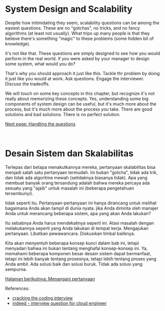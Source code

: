 # System Design and Scalability
Despite how intimidating they seem, scalability questions can be among the easiest questions. These are no "gotchas", no tricks, and no fancy algorithms (at least not usually). What trips up many people is that they believe there's something "magic" to these problems (some hidden bit of knowledge).

it's not like that. These questions are simply designed to see how you would perform in the real world. if you were asked by your manager to design some system, what would you do?

That's why you should approach it just like this. Tackle thr problem by doing it just like you would at work.
Ask questions. Engage the interviewer. Discuss the tradeoffs.

We will touch on some key concepts in this chapter, but recognize it's not really about memorizing these concepts. Yes, understanding some big components of system design can be useful, but it's much more about the process, but it's much more about the process you take. There are good solutions and bad solutions. There is no perfect solution.

[Next page: Handling the questions](./handling-the-questions.md)

<br>

# Desain Sistem dan Skalabilitas
Terlepas dari betapa menakutkannya mereka, pertanyaan skalabilitas bisa menjadi salah satu pertanyaan termudah. Ini bukan "gotcha", tidak ada trik, dan tidak ada algoritme mewah (setidaknya biasanya tidak). Apa yang membuat banyak orang tersandung adalah bahwa mereka percaya ada sesuatu yang "ajaib" untuk masalah ini (beberapa pengetahuan tersembunyi).

tidak seperti itu. Pertanyaan-pertanyaan ini hanya dirancang untuk melihat bagaimana Anda akan tampil di dunia nyata. jika Anda diminta oleh manajer Anda untuk merancang beberapa sistem, apa yang akan Anda lakukan?

Itu sebabnya Anda harus mendekatinya seperti ini. Atasi masalah dengan melakukannya seperti yang Anda lakukan di tempat kerja.
Mengajukan pertanyaan. Libatkan pewawancara. Diskusikan timbal baliknya.

Kita akan menyentuh beberapa konsep kunci dalam bab ini, tetapi menyadari bahwa ini bukan tentang menghafal konsep-konsep ini. Ya, memahami beberapa komponen besar desain sistem dapat bermanfaat, tetapi ini lebih banyak tentang prosesnya, tetapi lebih tentang proses yang Anda ambil. Ada solusi baik dan solusi buruk. Tidak ada solusi yang sempurna.

[Halaman berikutnya: Menangani pertanyaan](./handling-the-questions.md)

References:
- [cracking the coding interview](https://www.amazon.com/Cracking-Coding-Interview-Programming-Questions/dp/0984782850)
- [indeed - interview question for cloud engineer](https://www.indeed.com/career-advice/interviewing/interview-questions-for-cloud-engineer)
